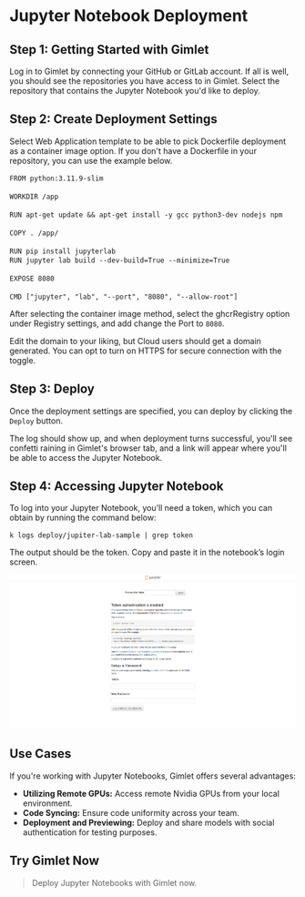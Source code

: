 # Jupyter Notebook Deployment

## Step 1: Getting Started with Gimlet

Log in to Gimlet by connecting your GitHub or GitLab account. If all is well, you should see the repositories you have access to in Gimlet. Select the repository that contains the Jupyter Notebook you'd like to deploy.

## Step 2: Create Deployment Settings

Select Web Application template to be able to pick Dockerfile deployment as a container image option. If you don't have a Dockerfile in your repository, you can use the example below.

```
FROM python:3.11.9-slim

WORKDIR /app

RUN apt-get update && apt-get install -y gcc python3-dev nodejs npm

COPY . /app/

RUN pip install jupyterlab
RUN jupyter lab build --dev-build=True --minimize=True

EXPOSE 8080

CMD ["jupyter", "lab", "--port", "8080", "--allow-root"]
```

After selecting the container image method, select the ghcrRegistry option under Registry settings, and add change the Port to `8080`.

Edit the domain to your liking, but Cloud users should get a domain generated. You can opt to turn on HTTPS for secure connection with the toggle.

## Step 3: Deploy

Once the deployment settings are specified, you can deploy by clicking the `Deploy` button.

The log should show up, and when deployment turns successful, you'll see confetti raining in Gimlet's browser tab, and a link will appear where you'll be able to access the Jupyter Notebook.

## Step 4: Accessing Jupyter Notebook

To log into your Jupyter Notebook, you’ll need a token, which you can obtain by running the command below:

```
k logs deploy/jupiter-lab-sample | grep token
```

The output should be the token. Copy and paste it in the notebook’s login screen.

![](/src/pages/docs/screenshots/jupyter-notebook-documentation/jupyter-notebook-auth-screen.png)

## Use Cases

If you're working with Jupyter Notebooks, Gimlet offers several advantages:

- **Utilizing Remote GPUs:** Access remote Nvidia GPUs from your local environment.
- **Code Syncing:** Ensure code uniformity across your team.
- **Deployment and Previewing:** Deploy and share models with social authentication for testing purposes.

## Try Gimlet Now

> Deploy Jupyter Notebooks with Gimlet now.
